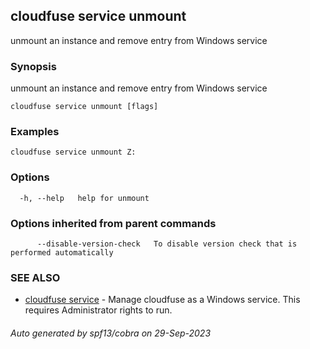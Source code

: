 ## cloudfuse service unmount

unmount an instance and remove entry from Windows service

### Synopsis

unmount an instance and remove entry from Windows service

```
cloudfuse service unmount [flags]
```

### Examples

```
cloudfuse service unmount Z:
```

### Options

```
  -h, --help   help for unmount
```

### Options inherited from parent commands

```
      --disable-version-check   To disable version check that is performed automatically
```

### SEE ALSO

* [cloudfuse service](cloudfuse_service.md)	 - Manage cloudfuse as a Windows service. This requires Administrator rights to run.

###### Auto generated by spf13/cobra on 29-Sep-2023
